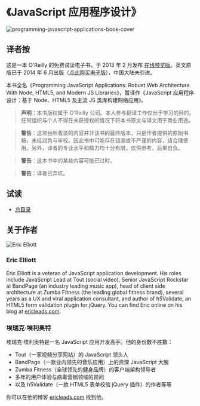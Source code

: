 # 《JavaScript 应用程序设计》

![programming-javascript-applications-book-cover](https://f.cloud.github.com/assets/1231359/945961/f2d25566-0323-11e3-8498-4948059d5b87.png)

## 译者按

这是一本 O'Reilly 的免费试读电子书，于 2013 年 2 月发布 [在线预览版](http://chimera.labs.oreilly.com/books/1234000000262/index.html)。英文原版已于 2014 年 6 月出版（[点此购买电子版](http://shop.oreilly.com/product/0636920033141.do)），中国大陆未引进。

本书全名《Programming JavaScript Applications: Robust Web Architecture With Node, HTML5, and Modern JS Libraries》，暂译作《JavaScript 应用程序设计：基于 Node、HTML5 及主流 JS 类库构建网络应用》。

> **声明**：本书版权属于 O'Reilly 公司。本人参与翻译工作仅出于学习的目的。任何组织与个人不得在未获授权的情况下将本书原文与译文用于商业用途。

<!-- -->

> **警告**：这项目所收录的内容并非该书的最终版本，只是作者提供的原始书稿，未经润色与审校。因此书中可能存在错漏或不严谨的内容，请合理使用。另外，译者的专业水平和精力均十分有限，仅供参考，后果自负。

<!-- -->

> **警告**：这本书中的某些内容可能已过时。

<!-- -->

> **警告**：译者已弃坑。


## 试读

* [总目录](https://github.com/cssmagic/Programming-JavaScript-Applications/issues/1)


## 关于作者

![Eric Elliott](https://f.cloud.github.com/assets/1231359/802924/cbee2336-eddd-11e2-8f47-97c0315a6276.jpg)

### Eric Elliott

Eric Elliott is a veteran of JavaScript application development. His roles include JavaScript Lead at Tout (social video), Senior JavaScript Rockstar at BandPage (an industry leading music app), head of client side architecture at Zumba Fitness (the leading global fitness brand), several years as a UX and viral application consultant, and author of h5Validate, an HTML5 form validation plugin for jQuery. You can find Eric online on his blog at [ericleads.com](http://ericleads.com/).

### 埃瑞克·埃利奥特

埃瑞克·埃利奥特是一名 JavaScript 应用开发高手。他的身份数不胜数：

* Tout（一家视频分享网站）的 JavaScript 领头人
* BandPage（一款业内领先的音乐应用）上的资深 JavaScript 大腕
* Zumba Fitness（全球领先的健身品牌）的客户端架构领导者
* 多年的用户体验与病毒营销领域的顾问
* 以及 h5Validate（一款 HTML5 表单校验 jQuery 插件）的作者等等

你可以在他的博客 [ericleads.com](http://ericleads.com/) 找到他。
